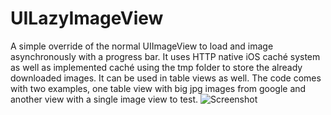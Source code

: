 UILazyImageView
===============

A simple override of the normal UIImageView to load and image asynchronously with a progress bar. It uses HTTP native iOS caché system as well as implemented caché using the tmp folder to store the already downloaded images. It can be used in table views as well. The code comes with two examples, one table view with big jpg images from google and another view with a single image view to test.
![Screenshot](https://raw.github.com/lupidan/UILazyImageView/master/screenshot.png "Screenshot")